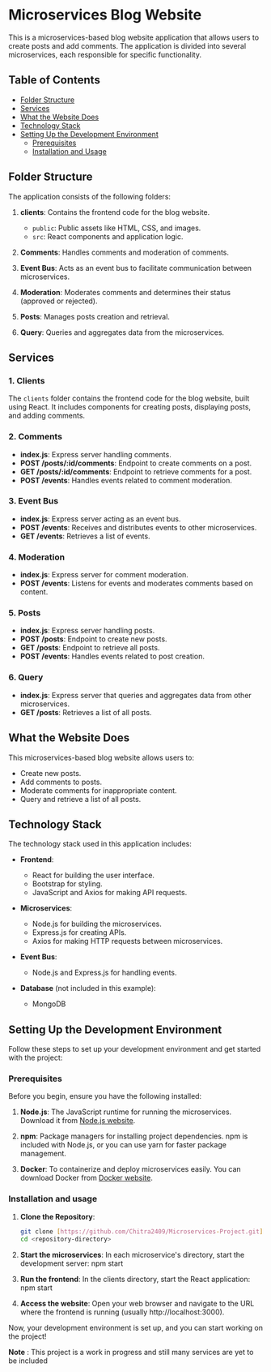 # Microservices Blog Website

This is a microservices-based blog website application that allows users to create posts and add comments. The application is divided into several microservices, each responsible for specific functionality.

## Table of Contents

- [Folder Structure](#folder-structure)
- [Services](#services)
- [What the Website Does](#what-the-website-does)
- [Technology Stack](#technology-stack)
- [Setting Up the Development Environment](#setting-up-the-development-environment)
  - [Prerequisites](#prerequisites)
  - [Installation and Usage](#installation-and-usage)

## Folder Structure

The application consists of the following folders:

1. **clients**: Contains the frontend code for the blog website.

   - `public`: Public assets like HTML, CSS, and images.
   - `src`: React components and application logic.

2. **Comments**: Handles comments and moderation of comments.

3. **Event Bus**: Acts as an event bus to facilitate communication between microservices.

4. **Moderation**: Moderates comments and determines their status (approved or rejected).

5. **Posts**: Manages posts creation and retrieval.

6. **Query**: Queries and aggregates data from the microservices.

## Services

### 1. Clients

The `clients` folder contains the frontend code for the blog website, built using React. It includes components for creating posts, displaying posts, and adding comments.

### 2. Comments

- **index.js**: Express server handling comments.
- **POST /posts/:id/comments**: Endpoint to create comments on a post.
- **GET /posts/:id/comments**: Endpoint to retrieve comments for a post.
- **POST /events**: Handles events related to comment moderation.

### 3. Event Bus

- **index.js**: Express server acting as an event bus.
- **POST /events**: Receives and distributes events to other microservices.
- **GET /events**: Retrieves a list of events.

### 4. Moderation

- **index.js**: Express server for comment moderation.
- **POST /events**: Listens for events and moderates comments based on content.

### 5. Posts

- **index.js**: Express server handling posts.
- **POST /posts**: Endpoint to create new posts.
- **GET /posts**: Endpoint to retrieve all posts.
- **POST /events**: Handles events related to post creation.

### 6. Query

- **index.js**: Express server that queries and aggregates data from other microservices.
- **GET /posts**: Retrieves a list of all posts.

## What the Website Does

This microservices-based blog website allows users to:

- Create new posts.
- Add comments to posts.
- Moderate comments for inappropriate content.
- Query and retrieve a list of all posts.

## Technology Stack

The technology stack used in this application includes:

- **Frontend**:
  - React for building the user interface.
  - Bootstrap for styling.
  - JavaScript and Axios for making API requests.

- **Microservices**:
  - Node.js for building the microservices.
  - Express.js for creating APIs.
  - Axios for making HTTP requests between microservices.

- **Event Bus**:
  - Node.js and Express.js for handling events.

- **Database** (not included in this example):
  - MongoDB

## Setting Up the Development Environment

Follow these steps to set up your development environment and get started with the project:

### Prerequisites

Before you begin, ensure you have the following installed:

1. **Node.js**: The JavaScript runtime for running the microservices. Download it from [Node.js website](https://nodejs.org/).

2. **npm**: Package managers for installing project dependencies. npm is included with Node.js, or you can use yarn for faster package management.

3. **Docker**: To containerize and deploy microservices easily. You can download Docker from [Docker website](https://www.docker.com/get-started).

### Installation and usage

1. **Clone the Repository**:

   ```bash
   git clone [https://github.com/Chitra2409/Microservices-Project.git]
   cd <repository-directory>

 2. **Start the microservices**: In each microservice's directory, start the development server:
 npm start

 3. **Run the frontend**: In the clients directory, start the React application:
npm start

 4. **Access the website**: Open your web browser and navigate to the URL where the frontend is running (usually http://localhost:3000).

Now, your development environment is set up, and you can start working on the project!



**Note** : This project is a work in progress and still many services are yet to be included


